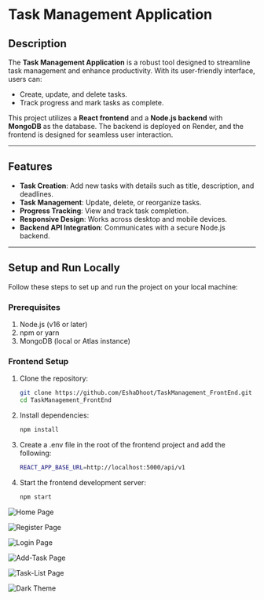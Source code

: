 # Task Management Application

## Description
The **Task Management Application** is a robust tool designed to streamline task management and enhance productivity. With its user-friendly interface, users can:

- Create, update, and delete tasks.
- Track progress and mark tasks as complete.

This project utilizes a **React frontend** and a **Node.js backend** with **MongoDB** as the database. The backend is deployed on Render, and the frontend is designed for seamless user interaction.

---

## Features
- **Task Creation**: Add new tasks with details such as title, description, and deadlines.
- **Task Management**: Update, delete, or reorganize tasks.
- **Progress Tracking**: View and track task completion.
- **Responsive Design**: Works across desktop and mobile devices.
- **Backend API Integration**: Communicates with a secure Node.js backend.

---

## Setup and Run Locally

Follow these steps to set up and run the project on your local machine:

### Prerequisites
1. Node.js (v16 or later)
2. npm or yarn
3. MongoDB (local or Atlas instance)

### Frontend Setup
1. Clone the repository:
   ```bash
   git clone https://github.com/EshaDhoot/TaskManagement_FrontEnd.git
   cd TaskManagement_FrontEnd

2. Install dependencies:
   ```bash
   npm install

3. Create a .env file in the root of the frontend project and add the following:
    ```bash
    REACT_APP_BASE_URL=http://localhost:5000/api/v1

4. Start the frontend development server:
    ```bash
    npm start


![Home Page](images/home_page.png)


![Register Page](images/register_page.png)


![Login Page](images/login_page.png)


![Add-Task Page](images/add_task.png)


![Task-List Page](images/task-list.png)


![Dark Theme](images/dark_theme.png)


